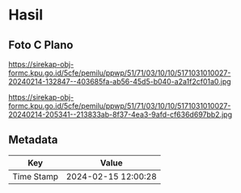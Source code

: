 # Hasil

## Foto C Plano

https://sirekap-obj-formc.kpu.go.id/5cfe/pemilu/ppwp/51/71/03/10/10/5171031010027-20240214-132847--403685fa-ab56-45d5-b040-a2a1f2cf01a0.jpg

https://sirekap-obj-formc.kpu.go.id/5cfe/pemilu/ppwp/51/71/03/10/10/5171031010027-20240214-205341--213833ab-8f37-4ea3-9afd-cf636d697bb2.jpg


## Metadata

| Key        | Value               |
| ---------- | ------------------- |
| Time Stamp | 2024-02-15 12:00:28 |



